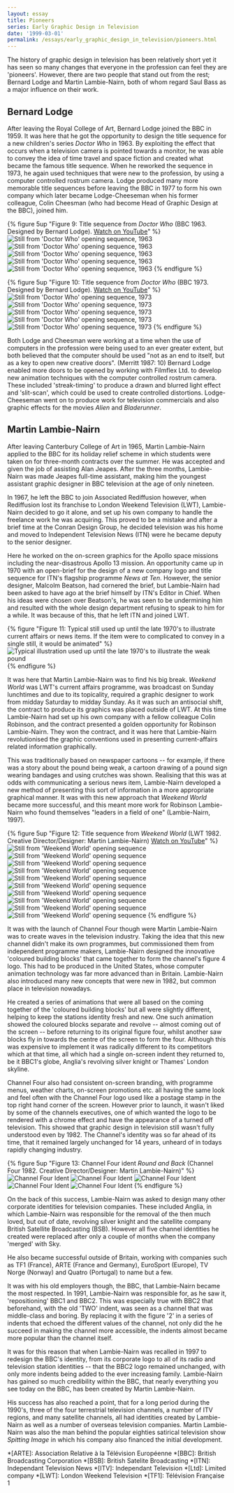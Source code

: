```yaml
---
layout: essay
title: Pioneers
series: Early Graphic Design in Television
date: '1999-03-01'
permalink: /essays/early_graphic_design_in_television/pioneers.html
---
```

The history of graphic design in television has been relatively short yet it has seen so many changes that everyone in the profession can feel they are 'pioneers'. However, there are two people that stand out from the rest; Bernard Lodge and Martin Lambie-Nairn, both of whom regard Saul Bass as a major influence on their work.

## Bernard Lodge
After leaving the Royal College of Art, Bernard Lodge joined the BBC in 1959. It was here that he got the opportunity to design the title sequence for a new children's series <cite>Doctor Who</cite> in 1963. By exploiting the effect that occurs when a television camera is pointed towards a monitor, he was able to convey the idea of time travel and space fiction and created what became the famous title sequence. When he reworked the sequence in 1973, he again used techniques that were new to the profession, by using a computer controlled rostrum camera. Lodge produced many more memorable title sequences before leaving the BBC in 1977 to form his own company which later became Lodge-Cheeseman when his former colleague, Colin Cheesman (who had become Head of Graphic Design at the BBC), joined him.

{% figure 5up "Figure 9: Title sequence from <cite>Doctor Who</cite> (BBC 1963. Designed by Bernard Lodge). [Watch on YouTube](https://www.youtube.com/watch?v=Oz7e9kQ2-Uk)" %}
![Still from 'Doctor Who' opening sequence, 1963](/assets/images/essays/early_graphic_design_in_television/figure-9a.png)
![Still from 'Doctor Who' opening sequence, 1963](/assets/images/essays/early_graphic_design_in_television/figure-9b.png)
![Still from 'Doctor Who' opening sequence, 1963](/assets/images/essays/early_graphic_design_in_television/figure-9c.png)
![Still from 'Doctor Who' opening sequence, 1963](/assets/images/essays/early_graphic_design_in_television/figure-9d.png)
![Still from 'Doctor Who' opening sequence, 1963](/assets/images/essays/early_graphic_design_in_television/figure-9e.png)
{% endfigure %}

{% figure 5up "Figure 10: Title sequence from <cite>Doctor Who</cite> (BBC 1973. Designed by Bernard Lodge). [Watch on YouTube](https://www.youtube.com/watch?v=bKg9tuSbXmk)" %}
![Still from 'Doctor Who' opening sequence, 1973](/assets/images/essays/early_graphic_design_in_television/figure-10a.png)
![Still from 'Doctor Who' opening sequence, 1973](/assets/images/essays/early_graphic_design_in_television/figure-10b.png)
![Still from 'Doctor Who' opening sequence, 1973](/assets/images/essays/early_graphic_design_in_television/figure-10c.png)
![Still from 'Doctor Who' opening sequence, 1973](/assets/images/essays/early_graphic_design_in_television/figure-10d.png)
![Still from 'Doctor Who' opening sequence, 1973](/assets/images/essays/early_graphic_design_in_television/figure-10e.png)
{% endfigure %}

Both Lodge and Cheesman were working at a time when the use of computers in the profession were being used to an ever greater extent, but both believed that the computer should be used "not as an end to itself, but as a key to open new creative doors". (Merritt 1987: 10) Bernard Lodge enabled more doors to be opened by working with Filmflex Ltd. to develop new animation techniques with the computer controlled rostrum camera. These included 'streak-timing' to produce a drawn and blurred light effect and 'slit-scan', which could be used to create controlled distortions. Lodge-Cheeseman went on to produce work for television commercials and also graphic effects for the movies <cite>Alien</cite> and <cite>Bladerunner</cite>.

## Martin Lambie-Nairn
After leaving Canterbury College of Art in 1965, Martin Lambie-Nairn applied to the BBC for its holiday relief scheme in which students were taken on for three-month contracts over the summer. He was accepted and given the job of assisting Alan Jeapes. After the three months, Lambie-Nairn was made Jeapes full-time assistant, making him the youngest assistant graphic designer in BBC television at the age of only nineteen.

In 1967, he left the BBC to join Associated Rediffusion however, when Rediffusion lost its franchise to London Weekend Television (LWT), Lambie-Nairn decided to go it alone, and set up his own company to handle the freelance work he was acquiring. This proved to be a mistake and after a brief time at the Conran Design Group, he decided television was his home and moved to Independent Television News (ITN) were he became deputy to the senior designer.

Here he worked on the on-screen graphics for the Apollo space missions including the near-disastrous Apollo 13 mission. An opportunity came up in 1970 with an open-brief for the design of a new company logo and title sequence for ITN's flagship programme <cite>News at Ten</cite>. However, the senior designer, Malcolm Beatson, had cornered the brief, but Lambie-Nairn had been asked to have ago at the brief himself by ITN's Editor in Chief. When his ideas were chosen over Beatson's, he was seen to be undermining him and resulted with the whole design department refusing to speak to him for a while. It was because of this, that he left ITN and joined LWT.

{% figure "Figure 11: Typical still used up until the late 1970's to illustrate current affairs or news items. If the item were to complicated to convey in a single still, it would be animated" %}
![Typical illustration used up until the late 1970's to illustrate the weak pound](/assets/images/essays/early_graphic_design_in_television/figure-11.png)
{% endfigure %}

It was here that Martin Lambie-Nairn was to find his big break. <cite>Weekend World</cite> was LWT's current affairs programme, was broadcast on Sunday lunchtimes and due to its topicality, required a graphic designer to work from midday Saturday to midday Sunday. As it was such an antisocial shift, the contract to produce its graphics was placed outside of LWT. At this time Lambie-Nairn had set up his own company with a fellow colleague Colin Robinson, and the contract presented a golden opportunity for Robinson Lambie-Nairn. They won the contract, and it was here that Lambie-Nairn revolutionised the graphic conventions used in presenting current-affairs related information graphically.

This was traditionally based on newspaper cartoons -- for example, if there was a story about the pound being weak, a cartoon drawing of a pound sign wearing bandages and using crutches was shown. Realising that this was at odds with communicating a serious news item, Lambie-Nairn developed a new method of presenting this sort of information in a more appropriate graphical manner. It was with this new approach that <cite>Weekend World</cite> became more successful, and this meant more work for Robinson Lambie-Nairn who found themselves "leaders in a field of one" (Lambie-Nairn, 1997).

{% figure 5up "Figure 12: Title sequence from <cite>Weekend World</cite> (LWT 1982. Creative Director/Designer: Martin Lambie-Nairn) [Watch on YouTube](https://www.youtube.com/watch?v=Nsf6zIxlOd8)" %}
![Still from 'Weekend World' opening sequence](/assets/images/essays/early_graphic_design_in_television/figure-12a.png)
![Still from 'Weekend World' opening sequence](/assets/images/essays/early_graphic_design_in_television/figure-12b.png)
![Still from 'Weekend World' opening sequence](/assets/images/essays/early_graphic_design_in_television/figure-12c.png)
![Still from 'Weekend World' opening sequence](/assets/images/essays/early_graphic_design_in_television/figure-12d.png)
![Still from 'Weekend World' opening sequence](/assets/images/essays/early_graphic_design_in_television/figure-12e.png)
![Still from 'Weekend World' opening sequence](/assets/images/essays/early_graphic_design_in_television/figure-12f.png)
![Still from 'Weekend World' opening sequence](/assets/images/essays/early_graphic_design_in_television/figure-12g.png)
![Still from 'Weekend World' opening sequence](/assets/images/essays/early_graphic_design_in_television/figure-12h.png)
![Still from 'Weekend World' opening sequence](/assets/images/essays/early_graphic_design_in_television/figure-12i.png)
![Still from 'Weekend World' opening sequence](/assets/images/essays/early_graphic_design_in_television/figure-12j.png)
{% endfigure %}

It was with the launch of Channel Four though were Martin Lambie-Nairn was to create waves in the television industry. Taking the idea that this new channel didn't make its own programmes, but commissioned them from independent programme makers, Lambie-Nairn designed the innovative 'coloured building blocks' that came together to form the channel's figure 4 logo. This had to be produced in the United States, whose computer animation technology was far more advanced than in Britain. Lambie-Nairn also introduced many new concepts that were new in 1982, but common place in television nowadays.

He created a series of animations that were all based on the coming together of the 'coloured building blocks' but all were slightly different, helping to keep the stations identity fresh and new. One such animation showed the coloured blocks separate and revolve -- almost coming out of the screen -- before returning to its original figure four, whilst another saw blocks fly in towards the centre of the screen to form the four. Although this was expensive to implement it was radically different to its competitors which at that time, all which had a single on-screen indent they returned to, be it BBC1's globe, Anglia's revolving silver knight or Thames' London skyline.

Channel Four also had consistent on-screen branding, with programme menus, weather charts, on-screen promotions etc. all having the same look and feel often with the Channel Four logo used like a postage stamp in the top right hand corner of the screen. However prior to launch, it wasn't liked by some of the channels executives, one of which wanted the logo to be rendered with a chrome effect and have the appearance of a turned off television. This showed that graphic design in television still wasn't fully understood even by 1982. The Channel's identity was so far ahead of its time, that it remained largely unchanged for 14 years, unheard of in todays rapidly changing industry.

{% figure 5up "Figure 13: Channel Four ident <cite>Round and Back</cite> (Channel Four 1982. Creative Director/Designer: Martin Lambie-Nairn)" %}
![Channel Four Ident](/assets/images/essays/early_graphic_design_in_television/figure-13a.png)
![Channel Four Ident](/assets/images/essays/early_graphic_design_in_television/figure-13b.png)
![Channel Four Ident](/assets/images/essays/early_graphic_design_in_television/figure-13c.png)
![Channel Four Ident](/assets/images/essays/early_graphic_design_in_television/figure-13d.png)
![Channel Four Ident](/assets/images/essays/early_graphic_design_in_television/figure-13e.png)
{% endfigure %}

On the back of this success, Lambie-Nairn was asked to design many other corporate identities for television companies. These included Anglia, in which Lambie-Nairn was responsible for the removal of the then much loved, but out of date, revolving silver knight and the satellite company British Satellite Broadcasting (BSB). However all five channel identities he created were replaced after only a couple of months when the company 'merged' with Sky.

He also became successful outside of Britain, working with companies such as <span lang="fr">TF1 (France)</span>, <span lang="fr">ARTE</span> (France and Germany), EuroSport (Europe), <span lang="no">TV Norge</span> (Norway) and <span lang="pt">Quatro</span> (Portugal) to name but a few.

It was with his old employers though, the BBC, that Lambie-Nairn became the most respected. In 1991, Lambie-Nairn was responsible for, as he saw it, 'repositioning' BBC1 and BBC2. This was especially true with BBC2 that beforehand, with the old 'TWO' indent, was seen as a channel that was middle-class and boring. By replacing it with the figure '2' in a series of indents that echoed the different values of the channel, not only did the he succeed in making the channel more accessible, the indents almost became more popular than the channel itself.

It was for this reason that when Lambie-Nairn was recalled in 1997 to redesign the BBC's identity, from its corporate logo to all of its radio and television station identities -- that the BBC2 logo remained unchanged, with only more indents being added to the ever increasing family. Lambie-Nairn has gained so much credibility within the BBC, that nearly everything you see today on the BBC, has been created by Martin Lambie-Nairn.

His success has also reached a point, that for a long period during the 1990's, three of the four terrestrial television channels, a number of ITV regions, and many satellite channels, all had identities created by Lambie-Nairn as well as a number of overseas television companies. Martin Lambie-Nairn was also the man behind the popular eighties satirical television show <cite>Spitting Image</cite> in which his company also financed the initial development.

*[ARTE]: Association Relative à la Télévision Européenne
*[BBC]: British Broadcasting Corporation
*[BSB]: British Satelite Broadcasting
*[ITN]: Independant Television News
*[ITV]: Independant Television
*[Ltd]: Limited company
*[LWT]: London Weekend Television
*[TF1]: Télévision Française 1
